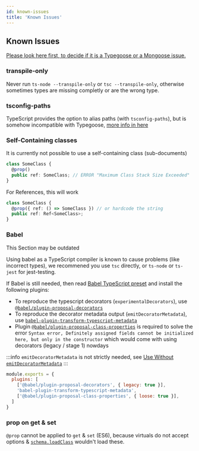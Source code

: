 ```yaml
---
id: known-issues
title: 'Known Issues'
---
```


## Known Issues

[Please look here first, to decide if it is a Typegoose or a Mongoose issue.](https://github.com/Automattic/mongoose/issues?utf8=✓&q=is%3Aissue+involves%3Ahasezoey)

### transpile-only

Never run `ts-node --transpile-only` or `tsc --transpile-only`, otherwise sometimes types are missing completly or are the wrong type.

### tsconfig-paths

TypeScript provides the option to alias paths (with `tsconfig-paths`), but is somehow incompatible with Typegoose, [more info in here](https://github.com/szokodiakos/typegoose/issues/392)

### Self-Containing classes

It is currently not possible to use a self-containing class (sub-documents)

```ts
class SomeClass {
  @prop()
  public ref: SomeClass; // ERROR "Maximum Class Stack Size Exceeded"
}
```

For References, this will work

```ts
class SomeClass {
  @prop({ ref: () => SomeClass }) // or hardcode the string
  public ref: Ref<SomeClass>;
}
```

### Babel

<span class="badge badge--warning">This Section may be outdated</span>

Using babel as a TypeScript compiler is known to cause problems (like incorrect types), we recommened you use `tsc` directly, or `ts-node` or `ts-jest` for jest-testing.

If Babel is still needed, then read [Babel TypeScript preset](https://babeljs.io/docs/en/babel-preset-typescript) and install the following plugins:  

- To reproduce the typescript decorators (`experimentalDecorators`), use [`@babel/plugin-proposal-decorators`](https://babeljs.io/docs/en/babel-plugin-proposal-decorators)
- To reproduce the decorator metadata output (`emitDecoratorMetadata`), use [`babel-plugin-transform-typescript-metadata`](https://github.com/leonardfactory/babel-plugin-transform-typescript-metadata)
- Plugin [`@babel/plugin-proposal-class-properties`](https://babeljs.io/docs/en/babel-plugin-proposal-class-properties) is required to solve the error `Syntax error, Definitely assigned fields cannot be initialized here, but only in the constructor` which would come with using decorators (legacy / stage 1) nowdays

:::info
`emitDecoratorMetadata` is not strictly needed, see [Use Without `emitDecoratorMetadata`](./use-without-emitDecoratorMetadata.md)
:::

```js
module.exports = {
  plugins: [
    ['@babel/plugin-proposal-decorators', { legacy: true }],
    'babel-plugin-transform-typescript-metadata',
    ['@babel/plugin-proposal-class-properties', { loose: true }],
  ]
}
```

### prop on get & set

`@prop` cannot be applied to `get` & `set` (ES6), because virtuals do not accept options & [`schema.loadClass`](https://mongoosejs.com/docs/advanced_schemas.html#creating-from-es6-classes-using-loadclass) wouldn't load these.
